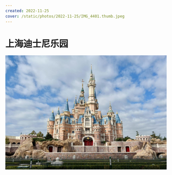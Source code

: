 ```yaml
---
created: 2022-11-25
cover: /static/photos/2022-11-25/IMG_4401.thumb.jpeg
---
```


# 上海迪士尼乐园

![](/static/photos/2022-11-25/IMG_4401.jpeg)
